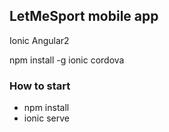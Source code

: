 ## LetMeSport mobile app 
Ionic Angular2 

npm install -g ionic cordova 
### How to start 
* npm install
* ionic serve 
